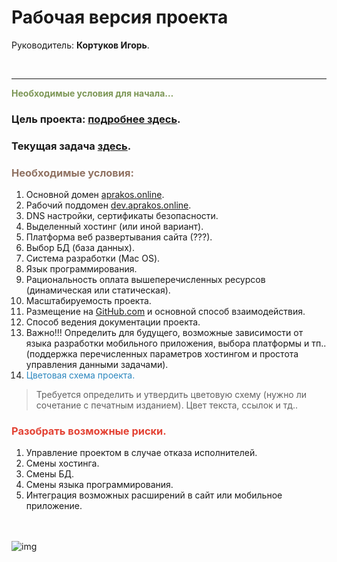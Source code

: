 # Рабочая версия проекта
 
Руководитель: **Кортуков Игорь**.

<br>

---

<span style="color: #7C9655;">**Необходимые условия для начала…**

### Цель проекта:  [подробнее здесь](./target.md).

### Текущая задача [здесь](./task.md).

### <span style="color: #8F7161;">Необходимые условия:
   1. Основной домен [aprakos.online](https://aprakos.online). 
   2.   Рабочий поддомен [dev.aprakos.online](https://dev.aprakos.online).
   3.   DNS настройки, сертификаты безопасности.
   4.   Выделенный хостинг (или иной вариант).
   5.   Платформа веб развертывания сайта (???).
   6.   Выбор БД (база данных).
   7.   Система разработки (Mac OS).
   8.   Язык программирования.
   9.   Рациональность оплата вышеперечисленных ресурсов (динамическая или статическая).
   10.   Масштабируемость проекта.
   11.   Размещение на [GitHub.com](https://github.com/) и основной способ взаимодействия.
   12.   Способ ведения документации проекта.
   13.   Важно!!! Определить для будущего, возможные зависимости от языка разработки мобильного приложения, выбора платформы и тп..(поддержка перечисленных параметров хостингом и простота управления данными задачами).
   14.   <span style="color: #2C87BF;">Цветовая схема проекта.
>Требуется определить и утвердить цветовую схему (нужно ли сочетание с печатным изданием). Цвет текста, ссылок и тд..


### <span style="color: #e34234;">Разобрать возможные риски.

   1. Управление проектом в случае отказа исполнителей.
   2. Смены хостинга.
   3. Смены БД.
   4. Смены языка программирования.
   5. Интеграция возможных расширений в сайт или мобильное приложение.

<br><br>
![img](https://1.bp.blogspot.com/-wFaMiAHx-Y8/YG3EaVrCDFI/AAAAAAAAGZY/IYjO6zFHW5wjj4I_HrssCIShQpMxWMHlgCLcBGAsYHQ/s800/IMG_2094.PNG)